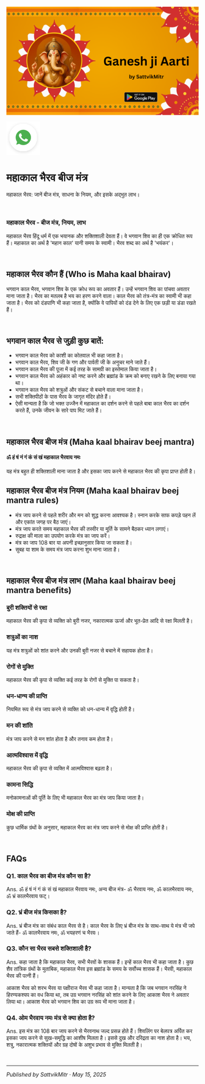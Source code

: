 <!-- Banner SVG -->
![Banner](https://raw.githubusercontent.com/anandwana001/content-repo/refs/heads/main/aarti/ganesh/ganesh_ji_aarti_banner.png)

<!-- Share & WhatsApp icons as SVG -->
<a href="https://api.whatsapp.com/send?text=Check%20out%20this%20article%20in%20the%20Hanuman%20Chalisa%20app%3A%20https%3A%2F%2Fwww.sattvikmitr.com%2Farticles%3FcontentUrl%3Dhttps%253A%252F%252Fraw.githubusercontent.com%252Fanandwana001%252Fcontent-repo%252Frefs%252Fheads%252Fmain%252Faarti%252Fganesh%252Fganesh_aarti_english.md%26title%3DGanesh%2520Aarti">
  <img src="https://raw.githubusercontent.com/anandwana001/content-repo/refs/heads/main/assets/ic_wtsapp_share_rounded.svg" alt="WhatsApp"/>
</a>

<br>

# महाकाल भैरव बीज मंत्र
महाकाल भैरव: जानें बीज मंत्र, साधना के नियम, और इसके अद्भुत लाभ।

<br>

### महाकाल भैरव - बीज मंत्र, नियम, लाभ



महाकाल भैरव हिंदू धर्म में एक भयानक और शक्तिशाली देवता हैं। वे भगवान शिव का ही एक क्रोधित रूप हैं। महाकाल का अर्थ है 'महान काल' यानी समय के स्वामी। भैरव शब्द का अर्थ है 'भयंकर'।

<br>

## महाकाल भैरव कौन हैं (Who is Maha kaal bhairav)

भगवान काल भैरव, भगवान शिव के एक क्रोध रूप का अवतार हैं। उन्हें भगवान शिव का पांचवा अवतार माना जाता है। भैरव का मतलब है भय का हरण करने वाला। काल भैरव को तंत्र-मंत्र का स्वामी भी कहा जाता है। भैरव को दंडपाणि भी कहा जाता है, क्योंकि वे पापियों को दंड देने के लिए एक छड़ी या डंडा रखते हैं।

<br>

## भगवान काल भैरव से जुड़ी कुछ बातें:

- भगवान काल भैरव को काशी का कोतवाल भी कहा जाता है।
- भगवान काल भैरव, शिव जी के गण और पार्वती जी के अनुचर माने जाते हैं।
- भगवान काल भैरव की पूजा में कई तरह के सामग्री का इस्तेमाल किया जाता है।
- भगवान काल भैरव को अहंकार को नष्ट करने और ब्रह्मांड के क्रम को बनाए रखने के लिए बनाया गया था।
- भगवान काल भैरव को शत्रुओं और संकट से बचाने वाला माना जाता है।
- सभी शक्तिपीठों के पास भैरव के जागृत मंदिर होते हैं।
- ऐसी मान्यता है कि जो भक्त उज्जैन में महाकाल का दर्शन करने से पहले बाबा काल भैरव का दर्शन करते हैं, उनके जीवन के सारे पाप मिट जाते हैं।

<br>

## महाकाल भैरव बीज मंत्र (Maha kaal bhairav beej mantra)

#### ॐ हं षं नं गं कं सं खं महाकाल भैरवाय नमः

यह मंत्र बहुत ही शक्तिशाली माना जाता है और इसका जाप करने से महाकाल भैरव की कृपा प्राप्त होती है।

## महाकाल भैरव बीज मंत्र नियम (Maha kaal bhairav beej mantra rules)

- मंत्र जाप करने से पहले शरीर और मन को शुद्ध करना आवश्यक है। स्नान करके साफ कपड़े पहन लें और एकांत जगह पर बैठ जाएं।
- मंत्र जाप करते समय महाकाल भैरव की तस्वीर या मूर्ति के सामने बैठकर ध्यान लगाएं।
- रुद्राक्ष की माला का उपयोग करके मंत्र का जाप करें।
- मंत्र का जाप 108 बार या अपनी इच्छानुसार किया जा सकता है।
- सुबह या शाम के समय मंत्र जाप करना शुभ माना जाता है।

<br>

## महाकाल भैरव बीज मंत्र लाभ (Maha kaal bhairav beej mantra benefits)

### बुरी शक्तियों से रक्षा

महाकाल भैरव की कृपा से व्यक्ति को बुरी नजर, नकारात्मक ऊर्जा और भूत-प्रेत आदि से रक्षा मिलती है।

### शत्रुओं का नाश

यह मंत्र शत्रुओं को शांत करने और उनकी बुरी नजर से बचाने में सहायक होता है।

### रोगों से मुक्ति

महाकाल भैरव की कृपा से व्यक्ति कई तरह के रोगों से मुक्ति पा सकता है।

### धन-धान्य की प्राप्ति

नियमित रूप से मंत्र जाप करने से व्यक्ति को धन-धान्य में वृद्धि होती है।

### मन की शांति

मंत्र जाप करने से मन शांत होता है और तनाव कम होता है।

### आत्मविश्वास में वृद्धि

महाकाल भैरव की कृपा से व्यक्ति में आत्मविश्वास बढ़ता है।

### कामना सिद्धि

मनोकामनाओं की पूर्ति के लिए भी महाकाल भैरव का मंत्र जाप किया जाता है।

### मोक्ष की प्राप्ति

कुछ धार्मिक ग्रंथों के अनुसार, महाकाल भैरव का मंत्र जाप करने से मोक्ष की प्राप्ति होती है।


<br>

## FAQs

### Q1. काल भैरव का बीज मंत्र कौन सा है?

Ans. ॐ हं षं नं गं कं सं खं महाकाल भैरवाय नमः, अन्य बीज मंत्र- ॐ भैरवाय नमः, ॐ कालभैरवाय नमः, ॐ भ्रं कालभैरवाय फट्।

### Q2. भ्रं बीज मंत्र किसका है?

Ans. भ्रं बीज मंत्र का संबंध काल भैरव से है। काल भैरव के लिए भ्रं बीज मंत्र के साथ-साथ ये मंत्र भी जपे जाते हैं- ॐ कालभैरवाय नमः, ॐ भयहरणं च भैरवः।

### Q3. कौन सा भैरव सबसे शक्तिशाली है?

Ans. कहा जाता है कि महाकाल भैरव, सभी भैरवों के शासक हैं। इन्हें काल भैरव भी कहा जाता है। कुछ शैव तांत्रिक ग्रंथों के मुताबिक, महाकाल भैरव इस ब्रह्मांड के समय के सर्वोच्च शासक हैं। भैरवी, महाकाल भैरव की पत्नी हैं।

आकाश भैरव को शरभ भैरव या पक्षीराज भैरव भी कहा जाता है। मान्यता है कि जब भगवान नरसिंह ने हिरण्यकश्यप का वध किया था, तब उग्र भगवान नरसिंह को शांत करने के लिए आकाश भैरव ने अवतार लिया था। आकाश भैरव को भगवान शिव का उग्र रूप भी माना जाता है।

### Q4. ओम भैरवाय नमः मंत्र से क्या होता है?

Ans. इस मंत्र का 108 बार जाप करने से भैरवनाथ जल्द प्रसन्न होते हैं। शिवलिंग पर बेलपत्र अर्पित कर इसका जाप करने से सुख-समृद्धि का आशीष मिलता है। इससे दुख और दरिद्रता का नाश होता है। भय, शत्रु, नकारात्मक शक्तियों और ग्रह दोषों के अशुभ प्रभाव से मुक्ति मिलती है।


<br>

---

*Published by SattvikMitr · May 15, 2025*
